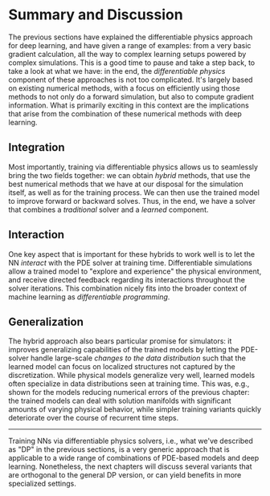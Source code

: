 Summary and Discussion
=======================

The previous sections have explained the differentiable physics approach for deep learning, and have given a range of examples: from a very basic gradient calculation, all the way to complex learning setups powered by complex simulations. This is a good time to pause and take a step back, to take a look at what we have: in the end, the _differentiable physics_ component of these approaches is not too complicated. It's largely based on existing numerical methods, with a focus on efficiently using those methods to not only do a forward simulation, but also to compute gradient information. What is primarily exciting in this context are the implications that arise from the combination of these numerical methods with deep learning.

## Integration

Most importantly, training via differentiable physics allows us to seamlessly bring the two fields together:
we can obtain _hybrid_ methods, that use the best numerical methods that we have at our disposal for the simulation itself, as well as for the training process. We can then use the trained model to improve forward or backward solves. Thus, in the end, we have a solver that combines a _traditional_ solver and a _learned_ component.

## Interaction

One key aspect that is important for these hybrids to work well is to let the NN _interact_ with the PDE solver at training time. Differentiable simulations allow a trained model to "explore and experience" the physical environment, and receive directed feedback regarding its interactions throughout the solver iterations. This combination nicely fits into the broader context of machine learning as _differentiable programming_. 

## Generalization

The hybrid approach also bears particular promise for simulators: it improves generalizing capabilities of the trained models by letting the PDE-solver handle large-scale _changes to the data distribution_ such that the learned model can focus on localized structures not captured by the discretization. While physical models generalize very well, learned models often specialize in data distributions seen at training time. This was, e.g., shown for the models reducing numerical errors of the previous chapter: the trained models can deal with solution manifolds with significant amounts of varying physical behavior, while simpler training variants quickly deteriorate over the course of recurrent time steps.

---

Training NNs via differentiable physics solvers, i.e., what we've described as "DP" in the previous
sections, is a very generic approach that is applicable to a wide range of combinations of PDE-based models
and deep learning. Nonetheless, the next chapters will discuss several variants that are orthogonal
to the general DP version, or can yield benefits in more specialized settings.

